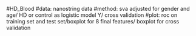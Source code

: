 #HD_Blood
#data: nanostring data
#method: sva adjusted for gender and age/ HD or control as logistic model Y/ cross validation
#plot: roc on training set and test set/boxplot for 8 final features/ boxplot for cross validation

